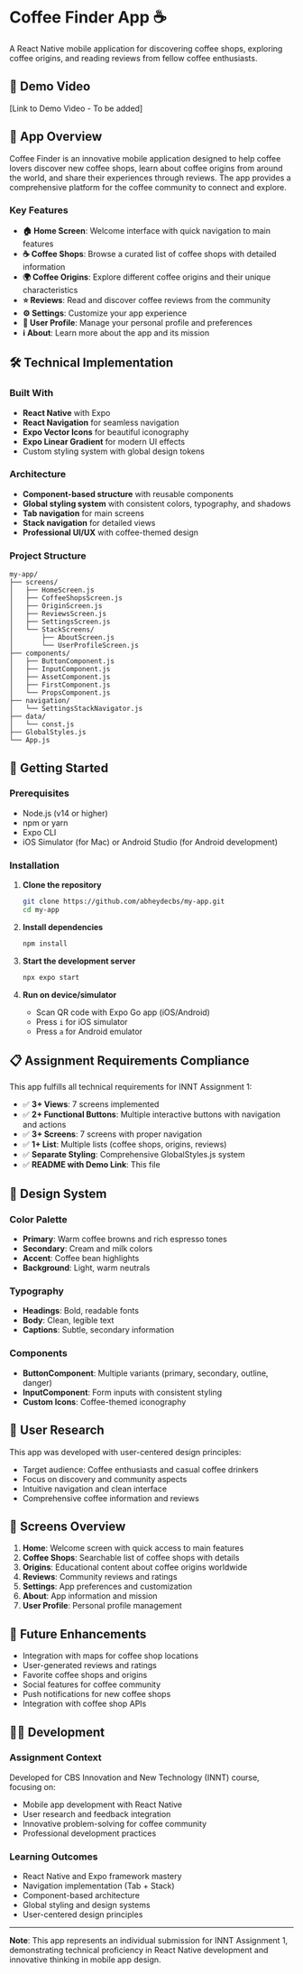 # Coffee Finder App ☕

A React Native mobile application for discovering coffee shops, exploring coffee origins, and reading reviews from fellow coffee enthusiasts.

## 📱 Demo Video
[Link to Demo Video - To be added]

## 🎯 App Overview

Coffee Finder is an innovative mobile application designed to help coffee lovers discover new coffee shops, learn about coffee origins from around the world, and share their experiences through reviews. The app provides a comprehensive platform for the coffee community to connect and explore.

### Key Features

- **🏠 Home Screen**: Welcome interface with quick navigation to main features
- **☕ Coffee Shops**: Browse a curated list of coffee shops with detailed information
- **🌍 Coffee Origins**: Explore different coffee origins and their unique characteristics
- **⭐ Reviews**: Read and discover coffee reviews from the community
- **⚙️ Settings**: Customize your app experience
- **👤 User Profile**: Manage your personal profile and preferences
- **ℹ️ About**: Learn more about the app and its mission

## 🛠 Technical Implementation

### Built With
- **React Native** with Expo
- **React Navigation** for seamless navigation
- **Expo Vector Icons** for beautiful iconography
- **Expo Linear Gradient** for modern UI effects
- Custom styling system with global design tokens

### Architecture
- **Component-based structure** with reusable components
- **Global styling system** with consistent colors, typography, and shadows
- **Tab navigation** for main screens
- **Stack navigation** for detailed views
- **Professional UI/UX** with coffee-themed design

### Project Structure
```
my-app/
├── screens/
│   ├── HomeScreen.js
│   ├── CoffeeShopsScreen.js
│   ├── OriginScreen.js
│   ├── ReviewsScreen.js
│   ├── SettingsScreen.js
│   └── StackScreens/
│       ├── AboutScreen.js
│       └── UserProfileScreen.js
├── components/
│   ├── ButtonComponent.js
│   ├── InputComponent.js
│   ├── AssetComponent.js
│   ├── FirstComponent.js
│   └── PropsComponent.js
├── navigation/
│   └── SettingsStackNavigator.js
├── data/
│   └── const.js
├── GlobalStyles.js
└── App.js
```

## 🚀 Getting Started

### Prerequisites
- Node.js (v14 or higher)
- npm or yarn
- Expo CLI
- iOS Simulator (for Mac) or Android Studio (for Android development)

### Installation

1. **Clone the repository**
   ```bash
   git clone https://github.com/abheydecbs/my-app.git
   cd my-app
   ```

2. **Install dependencies**
   ```bash
   npm install
   ```

3. **Start the development server**
   ```bash
   npx expo start
   ```

4. **Run on device/simulator**
   - Scan QR code with Expo Go app (iOS/Android)
   - Press `i` for iOS simulator
   - Press `a` for Android emulator

## 📋 Assignment Requirements Compliance

This app fulfills all technical requirements for INNT Assignment 1:

- ✅ **3+ Views**: 7 screens implemented
- ✅ **2+ Functional Buttons**: Multiple interactive buttons with navigation and actions
- ✅ **3+ Screens**: 7 screens with proper navigation
- ✅ **1+ List**: Multiple lists (coffee shops, origins, reviews)
- ✅ **Separate Styling**: Comprehensive GlobalStyles.js system
- ✅ **README with Demo Link**: This file

## 🎨 Design System

### Color Palette
- **Primary**: Warm coffee browns and rich espresso tones
- **Secondary**: Cream and milk colors
- **Accent**: Coffee bean highlights
- **Background**: Light, warm neutrals

### Typography
- **Headings**: Bold, readable fonts
- **Body**: Clean, legible text
- **Captions**: Subtle, secondary information

### Components
- **ButtonComponent**: Multiple variants (primary, secondary, outline, danger)
- **InputComponent**: Form inputs with consistent styling
- **Custom Icons**: Coffee-themed iconography

## 🧪 User Research

This app was developed with user-centered design principles:
- Target audience: Coffee enthusiasts and casual coffee drinkers
- Focus on discovery and community aspects
- Intuitive navigation and clean interface
- Comprehensive coffee information and reviews

## 📱 Screens Overview

1. **Home**: Welcome screen with quick access to main features
2. **Coffee Shops**: Searchable list of coffee shops with details
3. **Origins**: Educational content about coffee origins worldwide
4. **Reviews**: Community reviews and ratings
5. **Settings**: App preferences and customization
6. **About**: App information and mission
7. **User Profile**: Personal profile management

## 🔄 Future Enhancements

- Integration with maps for coffee shop locations
- User-generated reviews and ratings
- Favorite coffee shops and origins
- Social features for coffee community
- Push notifications for new coffee shops
- Integration with coffee shop APIs

## 👨‍💻 Development

### Assignment Context
Developed for CBS Innovation and New Technology (INNT) course, focusing on:
- Mobile app development with React Native
- User research and feedback integration
- Innovative problem-solving for coffee community
- Professional development practices

### Learning Outcomes
- React Native and Expo framework mastery
- Navigation implementation (Tab + Stack)
- Component-based architecture
- Global styling and design systems
- User-centered design principles

---

**Note**: This app represents an individual submission for INNT Assignment 1, demonstrating technical proficiency in React Native development and innovative thinking in mobile app design.